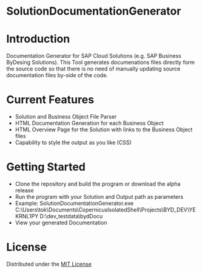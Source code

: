 SolutionDocumentationGenerator
============

# Introduction
Documentation Generator for SAP Cloud Solutions (e.g. SAP Business ByDesing Solutions).
This Tool generates documenations files directly form the source code so that there is no need of manually updating source documentation files by-side of the code.


# Current Features
- Solution and Business Object File Parser
- HTML Documentation Generation for each Business Object
- HTML Overview Page for the Solution with links to the Business Object files
- Capability to style the output as you like (CSS)

# Getting Started
- Clone the repository and build the program or download the alpha release
- Run the program with your Solution and Output path as parameters
- Example: SolutionDocumentationGenerator.exe C:\Users\tok\Documents\CopernicusIsolatedShell\Projects\BYD_DEV\YEKRNL1PY D:\dev\_testdata\bydDocu
- View your generated Documentation

# License
Distributed under the [MIT License](LICENSE)